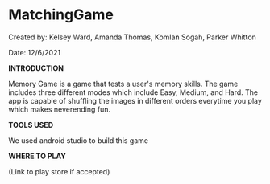 # MatchingGame 
Created by: Kelsey Ward, Amanda Thomas, Komlan Sogah, Parker Whitton

Date: 12/6/2021

**INTRODUCTION**

Memory Game is a game that tests a user's memory skills.  The game includes three different modes which include Easy, Medium, and Hard.  The app is capable of shuffling the images in different orders everytime you play which makes neverending fun. 


**TOOLS USED** 

We used android studio to build this game 


**WHERE TO PLAY** 

(Link to play store if accepted)
